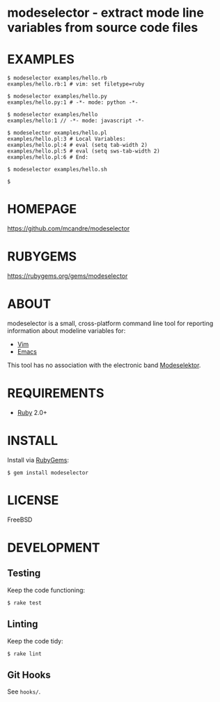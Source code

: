 # modeselector - extract mode line variables from source code files

# EXAMPLES

```
$ modeselector examples/hello.rb
examples/hello.rb:1 # vim: set filetype=ruby

$ modeselector examples/hello.py
examples/hello.py:1 # -*- mode: python -*-

$ modeselector examples/hello
examples/hello:1 // -*- mode: javascript -*-

$ modeselector examples/hello.pl
examples/hello.pl:3 # Local Variables:
examples/hello.pl:4 # eval (setq tab-width 2)
examples/hello.pl:5 # eval (setq sws-tab-width 2)
examples/hello.pl:6 # End:

$ modeselector examples/hello.sh

$
```

# HOMEPAGE

https://github.com/mcandre/modeselector

# RUBYGEMS

https://rubygems.org/gems/modeselector

# ABOUT

modeselector is a small, cross-platform command line tool for reporting information about modeline variables for:

* [Vim](http://vim.wikia.com/wiki/Modeline_magic)
* [Emacs](http://www.gnu.org/software/emacs/manual/html_node/emacs/Specifying-File-Variables.html)

This tool has no association with the electronic band [Modeselektor](https://www.youtube.com/watch?v=9QHL6GzfnMA).

# REQUIREMENTS

* [Ruby](https://www.ruby-lang.org/) 2.0+

# INSTALL

Install via [RubyGems](http://rubygems.org/):

```
$ gem install modeselector
```

# LICENSE

FreeBSD

# DEVELOPMENT

## Testing

Keep the code functioning:

```
$ rake test
```

## Linting

Keep the code tidy:

```
$ rake lint
```

## Git Hooks

See `hooks/`.
